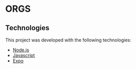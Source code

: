 # ORGS

## Technologies

This project was developed with the following technologies:

- [Node.js](https://nodejs.org/en/)
- [Javascript](https://developer.mozilla.org/pt-BR/docs/Web/JavaScript)
- [Expo](https://expo.dev/)
